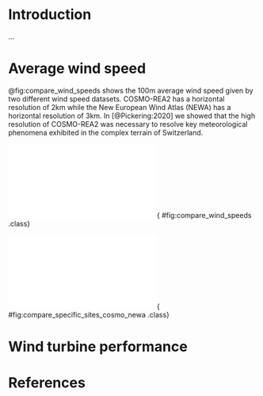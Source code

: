 # Introduction

...

# Average wind speed

@fig:compare_wind_speeds shows the 100m average wind speed given by two different wind speed datasets.
COSMO-REA2 has a horizontal resolution of 2km while the New European Wind Atlas (NEWA) has a horizontal resolution of 3km.
In [@Pickering:2020] we showed that the high resolution of COSMO-REA2 was necessary to resolve key meteorological phenomena exhibited in the complex terrain of Switzerland.

![Comparison between COSMO-REA2 and the New European Wind Atlas (NEWA) average wind speeds for the full extent of the datasets (COSMO-REA2: 2007-2013, NEWA: 2009-2018).](../build/results/compare_cosmo_newa_annual_average_100m.pdf){ #fig:compare_wind_speeds .class}

![Comparison of hourly median seasonal capacity factor between COSMO-REA2, the New European Wind Atlas (NEWA), and measured data for the period 2011-2013. Capacity factors are calculated using a) Enercon E82 2000 at 78m and b) Enercon E82 2000 at 99m, which correspond to the turbines found at those sites.](../build/results/compare_specific_sites_cosmo_newa.pdf){ #fig:compare_specific_sites_cosmo_newa .class}

# Wind turbine performance



# References
